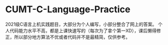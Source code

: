 # CUMT-C-Language-Practice
2021级C语言上机实践题目，大部分为个人编写，小部分整合了网上的答案。
个人代码能力水平不高，都是上课快速写的（每次为了拿个第一XD），课后懒得修正，所以部分地方算法不优或者代码并不是最精简，仅供参考。
